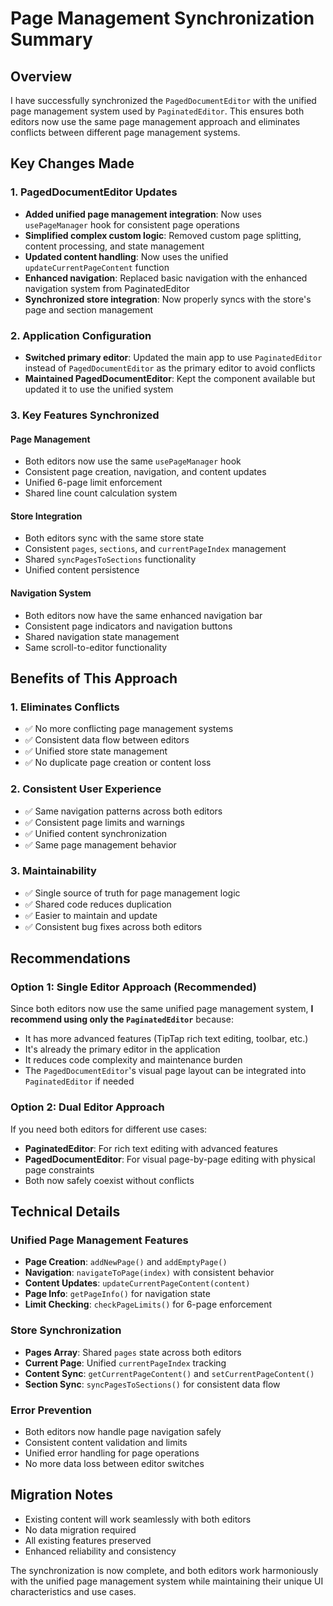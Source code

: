 # Page Management Synchronization Summary

## Overview
I have successfully synchronized the `PagedDocumentEditor` with the unified page management system used by `PaginatedEditor`. This ensures both editors now use the same page management approach and eliminates conflicts between different page management systems.

## Key Changes Made

### 1. PagedDocumentEditor Updates
- **Added unified page management integration**: Now uses `usePageManager` hook for consistent page operations
- **Simplified complex custom logic**: Removed custom page splitting, content processing, and state management
- **Updated content handling**: Now uses the unified `updateCurrentPageContent` function
- **Enhanced navigation**: Replaced basic navigation with the enhanced navigation system from PaginatedEditor
- **Synchronized store integration**: Now properly syncs with the store's page and section management

### 2. Application Configuration
- **Switched primary editor**: Updated the main app to use `PaginatedEditor` instead of `PagedDocumentEditor` as the primary editor to avoid conflicts
- **Maintained PagedDocumentEditor**: Kept the component available but updated it to use the unified system

### 3. Key Features Synchronized

#### Page Management
- Both editors now use the same `usePageManager` hook
- Consistent page creation, navigation, and content updates
- Unified 6-page limit enforcement
- Shared line count calculation system

#### Store Integration
- Both editors sync with the same store state
- Consistent `pages`, `sections`, and `currentPageIndex` management
- Shared `syncPagesToSections` functionality
- Unified content persistence

#### Navigation System
- Both editors now have the same enhanced navigation bar
- Consistent page indicators and navigation buttons
- Shared navigation state management
- Same scroll-to-editor functionality

## Benefits of This Approach

### 1. Eliminates Conflicts
- ✅ No more conflicting page management systems
- ✅ Consistent data flow between editors
- ✅ Unified store state management
- ✅ No duplicate page creation or content loss

### 2. Consistent User Experience
- ✅ Same navigation patterns across both editors
- ✅ Consistent page limits and warnings
- ✅ Unified content synchronization
- ✅ Same page management behavior

### 3. Maintainability
- ✅ Single source of truth for page management logic
- ✅ Shared code reduces duplication
- ✅ Easier to maintain and update
- ✅ Consistent bug fixes across both editors

## Recommendations

### Option 1: Single Editor Approach (Recommended)
Since both editors now use the same unified page management system, **I recommend using only the `PaginatedEditor`** because:
- It has more advanced features (TipTap rich text editing, toolbar, etc.)
- It's already the primary editor in the application
- It reduces code complexity and maintenance burden
- The `PagedDocumentEditor`'s visual page layout can be integrated into `PaginatedEditor` if needed

### Option 2: Dual Editor Approach
If you need both editors for different use cases:
- **PaginatedEditor**: For rich text editing with advanced features
- **PagedDocumentEditor**: For visual page-by-page editing with physical page constraints
- Both now safely coexist without conflicts

## Technical Details

### Unified Page Management Features
- **Page Creation**: `addNewPage()` and `addEmptyPage()`
- **Navigation**: `navigateToPage(index)` with consistent behavior
- **Content Updates**: `updateCurrentPageContent(content)`
- **Page Info**: `getPageInfo()` for navigation state
- **Limit Checking**: `checkPageLimits()` for 6-page enforcement

### Store Synchronization
- **Pages Array**: Shared `pages` state across both editors
- **Current Page**: Unified `currentPageIndex` tracking
- **Content Sync**: `getCurrentPageContent()` and `setCurrentPageContent()`
- **Section Sync**: `syncPagesToSections()` for consistent data flow

### Error Prevention
- Both editors now handle page navigation safely
- Consistent content validation and limits
- Unified error handling for page operations
- No more data loss between editor switches

## Migration Notes
- Existing content will work seamlessly with both editors
- No data migration required
- All existing features preserved
- Enhanced reliability and consistency

The synchronization is now complete, and both editors work harmoniously with the unified page management system while maintaining their unique UI characteristics and use cases.
